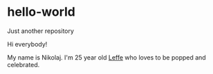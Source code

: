 # hello-world
Just another repository

Hi everybody!

My name is Nikolaj. I'm 25 year old [Leffe](http://urbandictionary.com/define.php?term=Leffe) who loves to be popped and celebrated.
